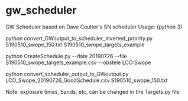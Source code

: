 # gw_scheduler
GW Scheduler based on Dave Coulter's SN scheduler
Usage: (python 3)



python convert_GWoutput_to_scheduler_inverted_priority.py S190510_swope_150.txt S190510_swope_targets_example

python CreateSchedule.py --date 20190726 --file S190510_swope_targets_example.csv --obstele LCO:Swope

python convert_scheduler_output_to_GWoutput.py LCO_Swope_20190726_GoodSchedule.csv S190510_swope_150.txt 

Note: exposure times, bands, etc, can be changed in the Targets.py file
